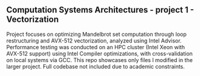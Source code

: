 ## Computation Systems Architectures - project 1 - Vectorization
Project focuses on optimizing Mandelbrot set computation through loop restructuring and AVX-512 vectorization, analyzed using Intel Advisor. Performance testing was conducted on an HPC cluster (Intel Xeon with AVX-512 support) using Intel Compiler optimizations, with cross-validation on local systems via GCC.
This repo showcases only files I modified in the larger project. Full codebase not included due to academic constraints.